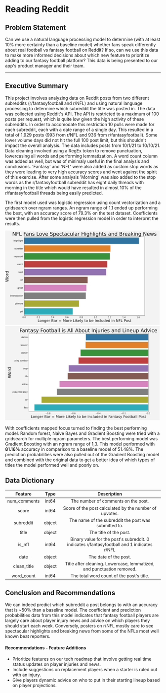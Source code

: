 # Reading Reddit

## Problem Statement

Can we use a natural language processing model to determine (with at least 10% more certainty than a baseline model) whether fans speak differently about real football vs fantasy football on Reddit? If so, can we use this data to make more informed decisions about which new feature to prioritize adding to our fantasy football platform? This data is being presented to our app's product manager and their team.
<hr>


## Executive Summary

This project involves analyzing data on Reddit posts from two different subreddits (r/fantasyfootball and r/NFL) and using natural language processing to determine which subreddit the title was posted in. The data was collected using Reddit's API. The API is restricted to a maximum of 100 posts per request, which is quite low given the high activity of these subreddits. In order to accomodate this restriction 10 pulls were made for each subreddit, each with a date range of a single day. This resulted in a total of 1,929 posts (993 from r/NFL and 936 from r/fantasyfootball). Some lower volume days did not hit the full 100 post limit, but this shouldn't impact the overall analysis. The data includes posts from 10/1/21 to 10/10/21. Data cleaning involved using a RegEx token to remove punctuation, lowercasing all words and performing lemmatization. A word count column was added as well, but was of minimaly useful in the final analysis and conclusions. 'Fantasy' and 'NFL' were also added as custom stop words as they were leading to very high accuracy scores and went against the spirit of this exercise. After some analysis 'Morning' was also added to the stop words as the r/fantasyfootball subreddit has eight daily threads with morning in the title which would have resulted in almost 10% of the r/fantasyfootball threads being easily predicted.

The first model used was logistic regression using count vectorization and a gridsearch over ngram ranges. An ngram range of 1,1 ended up performing the best, with an accuracy score of 79.3% on the test dataset. Coefficients were then pulled from the logistic regression model in order to interpret the results.

<img src="./charts/nflcoef_static.png" alt="Drawing" style="width: 500px;"/>
<img src="./charts/ffcoef_static.png" alt="Drawing" style="width: 500px;"/>

With coefficients mapped focus turned to finding the best performing model. Random forest, Naive Bayes and Gradient Boosting were tried with a gridsearch for multiple ngram parameters. The best performing model was Gradient Boosting with an ngram range of 1,3. This model performed with <strong>81.16%</strong> accuracy in comparison to a baseline model of 51.48%. The prediction probabilities were also pulled out of the Gradient Boosting model and combined with the original data to get a better idea of which types of titles the model performed well and poorly on. 

## Data Dictionary

|  Feature |  Type |  Description |
|:-:|:-:|:-:|
|num_comments   |int64   |The number of comments on the post.   |
|score   |int64   |Score of the post calculated by the number of upvotes.   |
|subreddit   |object  |The name of the subreddit the post was submitted to.   |
|title   |object  |The title of the post.   |
|is_nfl   |int64   |Binary value for the post's subreddit. 0 indicates r/fantasyfootball and 1 indicates r/NFL   |
|date  |object   |The date of the post.   |
|clean_title  |object   |Title after cleaning. Lowercase, lemmatized, and punctuation removed.   |
|word_count  |int64   |The total word count of the post's title.   |

## Conclusion and Recommendations

We can indeed predict which subreddit a post belongs to with an accuracy that is ~50% than a baseline model. The coefficient and prediction probabilities data from this model indicates that fantasy football players are largely care about player injury news and advice on which players they should start each week. Conversely, posters on r/NFL mostly care to see spectacular highlights and breaking news from some of the NFLs most well known beat reporters. 

#### Recommendations - Feature Additions

- Prioritize features on our tech roadmap that involve getting real time status updates on player injuries and news. 
- Include suggestions on replacement players when a starter is ruled out with an injury.
- Give players dynamic advice on who to put in their starting lineup based on player projections.

